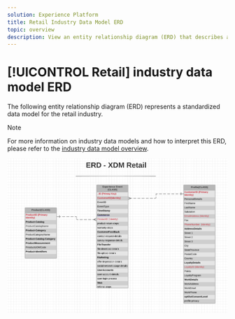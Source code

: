 ```yaml
---
solution: Experience Platform
title: Retail Industry Data Model ERD
topic: overview
description: View an entity relationship diagram (ERD) that describes a standardized data model for the retail industry, compatible with Experience Data Model (XDM) for use in Adobe Experience Platform.
---
```


# [!UICONTROL Retail] industry data model ERD

The following entity relationship diagram (ERD) represents a standardized data model for the retail industry.

>[!NOTE]
>
>For more information on industry data models and how to interpret this ERD, please refer to the [industry data model overview](./overview.md).

![](../../images/industries/retail.png)